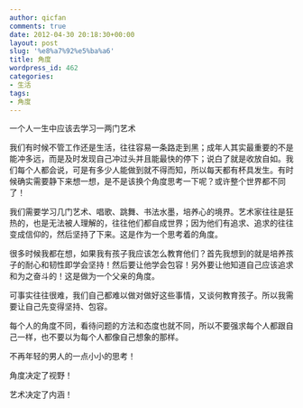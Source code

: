 ```yaml
---
author: qicfan
comments: true
date: 2012-04-30 20:18:30+00:00
layout: post
slug: '%e8%a7%92%e5%ba%a6'
title: 角度
wordpress_id: 462
categories:
- 生活
tags:
- 角度
---
```


一个人一生中应该去学习一两门艺术

我们有时候不管工作还是生活，往往容易一条路走到黑；成年人其实最重要的不是能冲多远，而是及时发现自己冲过头并且能最快的停下；说白了就是收放自如。我们每个人都会说，可是有多少人能做到就不得而知，所以每天都有杯具发生。有时候确实需要静下来想一想，是不是该换个角度思考一下呢？或许整个世界都不同了！

我们需要学习几门艺术、唱歌、跳舞、书法水墨，培养心的境界。艺术家往往是狂热的，也是无法被人理解的，往往他们都自成世界；因为他们有追求、追求的往往变成信仰的，然后坚持了下来。这是作为一个思考着的角度。

很多时候我都在想，如果我有孩子我应该怎么教育他们？首先我想到的就是培养孩子的耐心和韧性即学会坚持！然后要让他学会包容！另外要让他知道自己应该追求和为之奋斗的！这是做为一个父亲的角度。

可事实往往很难，我们自己都难以做对做好这些事情，又谈何教育孩子。所以我需要让自己先变得坚持、包容。

每个人的角度不同，看待问题的方法和态度也就不同，所以不要强求每个人都跟自己一样，也不要以为每个人都像自己想象的那样。

不再年轻的男人的一点小小的思考！

角度决定了视野！

艺术决定了内涵！




